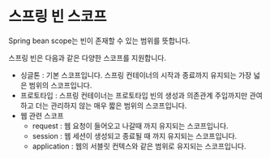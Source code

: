 # 스프링 빈 스코프

Spring bean scope는 빈이 존재할 수 있는 범위를 뜻합니다.

스프링 빈은 다음과 같은 다양한 스코프를 지원합니다.

- 싱글톤 : 기본 스코프입니다. 스프링 컨테이너의 시작과 종료까지 유지되는 가장 넓은 범위의 스코프입니다.
- 프로토타입 : 스프링 컨테이너는 프로토타입 빈의 생성과 의존관계 주입까지만 관여하고 더는 관리하지 않는 매우 짧은 범위의 스코프입니다.
- 웹 관련 스코프
    - request : 웹 요청이 들어오고 나갈때 까지 유지되는 스코프입니다.
    - session : 웹 세션이 생성되고 종료될 때 까지 유지되는 스코프입니다.
    - application : 웹의 서블릿 컨텍스와 같은 범위로 유지되는 스코프입니다.